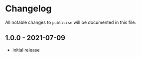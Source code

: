 # Changelog

All notable changes to `publicise` will be documented in this file.

## 1.0.0 - 2021-07-09

- initial release
